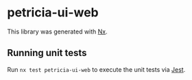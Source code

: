 # petricia-ui-web

This library was generated with [Nx](https://nx.dev).

## Running unit tests

Run `nx test petricia-ui-web` to execute the unit tests via [Jest](https://jestjs.io).
